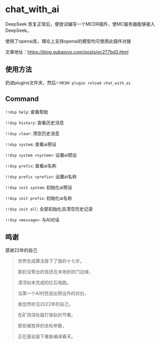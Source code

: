 # chat_with_ai
DeepSeek 恢复正常后，便尝试编写一个MCDR插件，使MC服务器能够接入DeepSeek。

使用了openai库，理论上支持openai的模型均可使用此插件对接

文章地址：https://blog.gubaiovo.com/posts/ec277bd3.html

## 使用方法

扔进plugins文件夹，然后`!!MCDR plugin reload chat_with_ai`



## Command

`!!dsp help`: 查看帮助

`!!dsp history`: 查看历史消息

`!!dsp clear`: 清空历史消息

`!!dsp system`: 查看ai预设

`!!dsp system <system>`: 设置ai预设

`!!dsp prefix`: 查看ai名称

`!!dsp prefix <prefix>`: 设置ai名称

`!!dsp init system`: 初始化ai预设

`!!dsp init prefix`: 初始化ai名称

`!!dsp init all`: 全部初始化且清空历史记录

`!!dsp <message>`: 与AI对话



## 鸣谢

感谢22年的自己

> 世界生成算法吞下了我的十七岁。
>
> 那封没寄出的信还在末地折跃门边缘，
>
> 漂浮如未完成的红石电路。
>
> 当第一个AI村民说出预设外的对白，
>
> 我忽然听见2022年的自己，
>
> 在矿洞深处敲打铁轨的节奏。
>
> 那些被放弃的坐标参数，
>
> 正在基岩层下重新编译春天。
